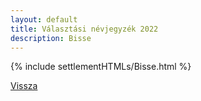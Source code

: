 ```yaml
---
layout: default
title: Választási névjegyzék 2022
description: Bisse
---
```


{% include settlementHTMLs/Bisse.html %}

[Vissza](./)